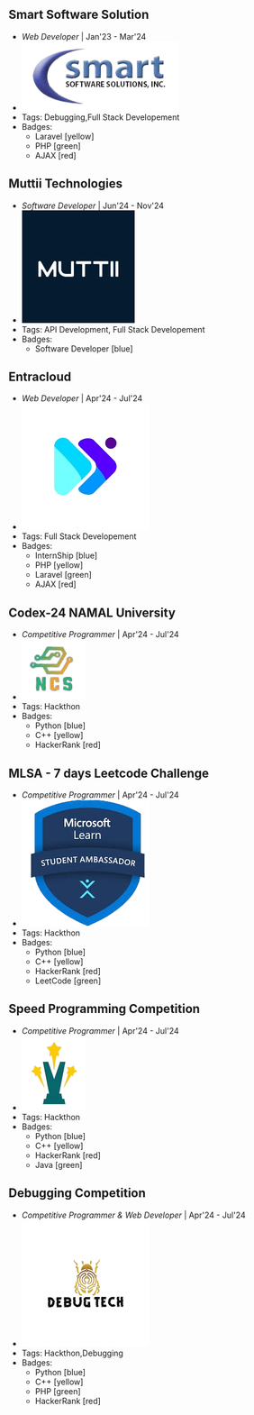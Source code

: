 ## Smart Software Solution
- _Web Developer_ | Jan'23 - Mar'24
- ![logo512](../assets/ss.png)
- Tags: Debugging,Full Stack Developement
- Badges:
  - Laravel [yellow]
  - PHP [green]
  - AJAX [red]


## Muttii Technologies
- _Software Developer_ | Jun'24 - Nov'24
- ![mutti](../assets/mutti.jpeg)
- Tags: API Development, Full Stack Developement
- Badges:
  - Software Developer [blue]


## Entracloud
- _Web Developer_ | Apr'24 - Jul'24
- ![Entracloud](../assets/entra-logo.png)
- Tags: Full Stack Developement
- Badges:
  - InternShip [blue]
  - PHP [yellow]
  - Laravel [green]
  - AJAX [red]


## Codex-24 NAMAL University
- _Competitive Programmer_ | Apr'24 - Jul'24
- ![Entracloud](../assets/codex.png)
- Tags: Hackthon
- Badges:
  - Python [blue]
  - C++ [yellow]
  - HackerRank [red]
  

## MLSA - 7 days Leetcode Challenge
- _Competitive Programmer_ | Apr'24 - Jul'24
- ![Entracloud](../assets/mlsa.png)
- Tags: Hackthon
- Badges:
  - Python [blue]
  - C++ [yellow]
  - HackerRank [red]
  - LeetCode [green]


## Speed Programming Competition
- _Competitive Programmer_ | Apr'24 - Jul'24
- ![Entracloud](../assets/speed.png)
- Tags: Hackthon
- Badges:
  - Python [blue]
  - C++ [yellow]
  - HackerRank [red]
  - Java [green]


## Debugging Competition
- _Competitive Programmer & Web Developer_ | Apr'24 - Jul'24
- ![Entracloud](../assets/debug.png)
- Tags: Hackthon,Debugging
- Badges:
  - Python [blue]
  - C++ [yellow]
  - PHP [green]
  - HackerRank [red]

  
